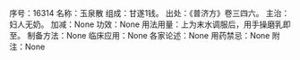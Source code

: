 序号：16314
名称：玉泉散
组成：甘遂1钱。
出处：《普济方》卷三四六。
主治：妇人无奶。
加减：None
功效：None
用法用量：上为末水调服后，用手操磨乳即至。
制备方法：None
临床应用：None
各家论述：None
用药禁忌：None
附注：None
